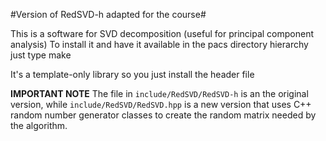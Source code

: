 #Version of RedSVD-h adapted for the course#

This is a software for SVD decomposition (useful for principal
component analysis) To install it and have it available in the pacs
directory hierarchy just type make

It's a template-only library so you just install the header file

**IMPORTANT NOTE** The file in `include/RedSVD/RedSVD-h` is an the
original version, while `include/RedSVD/RedSVD.hpp` is a new version
that uses C++ random number generator classes to create the random
matrix needed by the algorithm.
